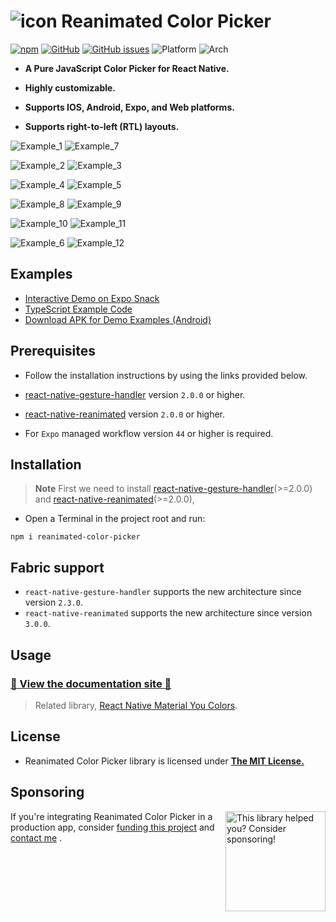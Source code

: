 # ![icon](https://github.com/user-attachments/assets/dd3dbb1f-25c3-463d-9413-ca963c17862c) Reanimated Color Picker 

[![npm](https://img.shields.io/npm/v/reanimated-color-picker?style=for-the-badge)](https://www.npmjs.com/package/reanimated-color-picker)
[![GitHub](https://img.shields.io/github/license/alabsi91/reanimated-color-picker?style=for-the-badge)](https://github.com/alabsi91/reanimated-color-picker/blob/main/LICENSE)
[![GitHub issues](https://img.shields.io/github/issues/alabsi91/reanimated-color-picker?style=for-the-badge)](https://github.com/alabsi91/reanimated-color-picker/issues?q=is%3Aissue+is%3Aopen+sort%3Aupdated-desc)
![Platform](https://img.shields.io/badge/Platform-IOS%20%7C%20Android%20%7C%20Expo%20%7C%20Web-informational?style=for-the-badge)
![Arch](https://img.shields.io/badge/React%20Native-Paper%20%7C%20New%20Architecture-informational?style=for-the-badge)

- **A Pure JavaScript Color Picker for React Native.**

- **Highly customizable.**

- **Supports IOS, Android, Expo, and Web platforms.**

- **Supports right-to-left (RTL) layouts.**

![Example_1](https://raw.githubusercontent.com/alabsi91/reanimated-color-picker/main/images/example_1.png)
![Example_7](https://raw.githubusercontent.com/alabsi91/reanimated-color-picker/main/images/example_7.png)

![Example_2](https://raw.githubusercontent.com/alabsi91/reanimated-color-picker/main/images/example_2.png)
![Example_3](https://raw.githubusercontent.com/alabsi91/reanimated-color-picker/main/images/example_3.png)

![Example_4](https://raw.githubusercontent.com/alabsi91/reanimated-color-picker/main/images/example_4.png)
![Example_5](https://raw.githubusercontent.com/alabsi91/reanimated-color-picker/main/images/example_5.png)

![Example_8](https://raw.githubusercontent.com/alabsi91/reanimated-color-picker/main/images/example_8.png)
![Example_9](https://raw.githubusercontent.com/alabsi91/reanimated-color-picker/main/images/example_9.png)

![Example_10](https://raw.githubusercontent.com/alabsi91/reanimated-color-picker/main/images/example_10.png)
![Example_11](https://raw.githubusercontent.com/alabsi91/reanimated-color-picker/main/images/example_11.png)

![Example_6](https://raw.githubusercontent.com/alabsi91/reanimated-color-picker/main/images/example_6.png)
![Example_12](https://raw.githubusercontent.com/alabsi91/reanimated-color-picker/main/images/example_12.png)

## Examples

- [Interactive Demo on Expo Snack](https://snack.expo.dev/@alabsi91/reanimated-color-picker)  
- [TypeScript Example Code](https://github.com/alabsi91/reanimated-color-picker/tree/main/ExamplesShared)  
- [Download APK for Demo Examples (Android)](https://github.com/alabsi91/reanimated-color-picker/releases/latest)  


## Prerequisites

- Follow the installation instructions by using the links provided below.

- [react-native-gesture-handler](https://docs.swmansion.com/react-native-gesture-handler/docs/installation) version `2.0.0` or higher.

- [react-native-reanimated](https://docs.swmansion.com/react-native-reanimated/docs/fundamentals/getting-started/#installation) version `2.0.0` or higher.

- For `Expo` managed workflow version `44` or higher is required.

## Installation

> **Note**
> First we need to install [react-native-gesture-handler](https://docs.swmansion.com/react-native-gesture-handler/docs/installation)(>=2.0.0) and [react-native-reanimated](https://docs.swmansion.com/react-native-reanimated/docs/fundamentals/installation)(>=2.0.0),

- Open a Terminal in the project root and run:

```
npm i reanimated-color-picker
```

## Fabric support

- `react-native-gesture-handler` supports the new architecture since version `2.3.0`.
- `react-native-reanimated` supports the new architecture since version `3.0.0`.

## Usage

### [📖 View the documentation site 📖](https://alabsi91.github.io/reanimated-color-picker/)

> Related library, [React Native Material You Colors](https://github.com/alabsi91/react-native-material-you-colors).

## License

- Reanimated Color Picker library is licensed under [**The MIT License.**](https://github.com/alabsi91/reanimated-color-picker/blob/main/LICENSE)

## Sponsoring

<a href="https://github.com/sponsors/alabsi91">
  <img align="right" width="160" alt="This library helped you? Consider sponsoring!" src=".github/funding-octocat.svg">
</a>

If you're integrating Reanimated Color Picker in a production app, consider [funding this project](https://github.com/sponsors/alabsi91) and <a href="mailto:alabsi91@gmail.com">contact me</a> .
